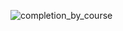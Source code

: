 ![completion_by_course](https://github.com/user-attachments/assets/2f9cdc42-537e-4206-aa1c-c9a4d0a8590d)
